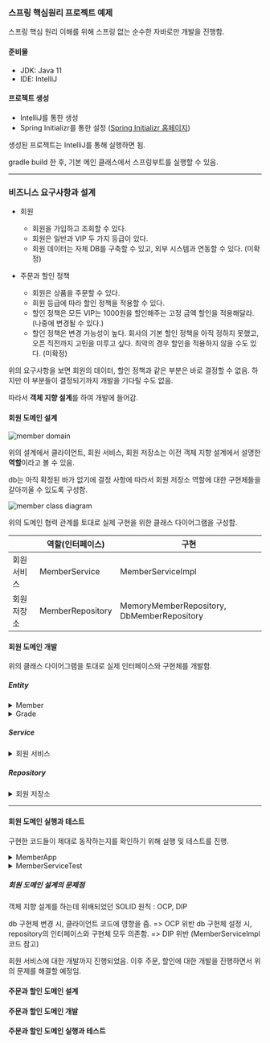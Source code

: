 ### 스프링 핵심원리 프로젝트 예제

스프링 핵심 원리 이해를 위해 스프링 없는 순수한 자바로만 개발을 진행함.

#### 준비물

- JDK: Java 11
- IDE: IntelliJ

#### 프로젝트 생성

- IntelliJ를 통한 생성
- Spring Initializr를 통한 설정 ([Spring Initializr 홈페이지](https://start.spring.io/))


생성된 프로젝트는 IntelliJ를 통해 실행하면 됨.

gradle build 한 후, 기본 메인 클래스에서 스프링부트를 실행할 수 있음.

-----

### 비즈니스 요구사항과 설계

- 회원
    - 회원을 가입하고 조회할 수 있다.
    - 회원은 일반과 VIP 두 가지 등급이 있다.
    - 회원 데이터는 자체 DB를 구축할 수 있고, 외부 시스템과 연동할 수 있다. (미확정)
 

- 주문과 할인 정책
    - 회원은 상품을 주문할 수 있다.
    - 회원 등급에 따라 할인 정책을 적용할 수 있다.
    - 할인 정책은 모든 VIP는 1000원을 할인해주는 고정 금액 할인을 적용해달라. (나중에 변경될 수 있다.)
    - 할인 정책은 변경 가능성이 높다. 회사의 기본 할인 정책을 아직 정하지 못했고, 오픈 직전까지 고민을 미루고 싶다. 최악의 경우 할인을 적용하지 않을 수도 있다. (미확정)

위의 요구사항을 보면 회원의 데이터, 할인 정책과 같은 부분은 바로 결정할 수 없음.
하지만 이 부분들이 결정되기까지 개발을 기다릴 수도 없음.

따라서 <b>객체 지향 설계</b>를 하여 개발에 들어감.

#### 회원 도메인 설계

![member domain](https://img1.daumcdn.net/thumb/R1280x0/?scode=mtistory2&fname=https%3A%2F%2Fblog.kakaocdn.net%2Fdn%2FOqUwO%2Fbtrr04oVc9H%2FFNa7I6ywvTpVtK2ffcQ56K%2Fimg.png)

위의 설계에서 클라이언트, 회원 서비스, 회원 저장소는 이전 객체 지향 설계에서 설명한 <b>역할</b>이라고 볼 수 있음.

db는 아직 확정된 바가 없기에 결정 사항에 따라서 회원 저장소 역할에 대한 구현체들을 갈아끼울 수 있도록 구성함.

![member class diagram](https://img1.daumcdn.net/thumb/R1280x0/?scode=mtistory2&fname=https%3A%2F%2Fblog.kakaocdn.net%2Fdn%2FTldfV%2Fbtrr2z9i4TL%2Fx7gK2KCkywRu0zv0zZgCm0%2Fimg.png)


위의 도메인 협력 관계를 토대로 실제 구현을 위한 클래스 다이어그램을 구성함.

| |역할(인터페이스)|구현|
|---|---|---|
|회원 서비스|MemberService|MemberServiceImpl|
|회원 저장소|MemberRepository|MemoryMemberRepository, DbMemberRepository|


#### 회원 도메인 개발

위의 클래스 다이어그램을 토대로 실제 인터페이스와 구현체를 개발함.


##### Entity

<details>
<summary>Member</summary>

``` java
public class Member {

    private Long id;
    private String name;
    private Grade grade;

    public Member(Long id, String name, Grade grade) {
        this.id = id;
        this.name = name;
        this.grade = grade;
    }

    public Long getId() {
        return id;
    }

    public void setId(Long id) {
        this.id = id;
    }

    public String getName() {
        return name;
    }

    public void setName(String name) {
        this.name = name;
    }

    public Grade getGrade() {
        return grade;
    }

    public void setGrade(Grade grade) {
        this.grade = grade;
    }
}
```

</details>

<details>
<summary>Grade</summary>

``` java
public enum Grade {
    BASIC,
    VIP
}
```

</details>

##### Service

<details>
<summary>회원 서비스</summary>


``` java
public interface MemberService {

    void join(Member member);

    Member findMember(Long memberId);
}
```


``` java
public class MemberServiceImpl implements MemberService{

    private MemberRepository memberRepository = new MemoryMemberRepository();

    @Override
    public void join(Member member) {
        memberRepository.save(member);
    }

    @Override
    public Member findMember(Long memberId) {
        return memberRepository.findById(memberId);
    }
}
```

</details>

##### Repository

<details>
<summary>회원 저장소</summary>

``` java
public interface MemberRepository {

    void save(Member member);

    Member findById(Long memberId);
}
```

``` java
//memorymemberrepository -> 아직 db가 정해지지 않음.
public class MemoryMemberRepository implements MemberRepository{

    private static Map<Long, Member> store = new HashMap<>();
    //여기서 그냥 Hashmap 쓰면 동시성 문제 발생, 따라서 concurrenthashmap 사용해야함. 일단은 해당 문제는 배제해놓고 진행.


    @Override
    public void save(Member member) {
        store.put(member.getId(), member);
    }

    @Override
    public Member findById(Long memberId) {
        return store.get(memberId);
    }
}
```

</details>

-----

#### 회원 도메인 실행과 테스트

구현한 코드들이 제대로 동작하는지를 확인하기 위해 실행 및 테스트를 진행.

<details>
<summary>MemberApp</summary>

``` java
//순수 자바 코드로 작성. 스프링 관련 없음.
public class MemberApp {

    public static void main(String[] args) {
        MemberService memberService = new MemberServiceImpl();
        Member member = new Member(1L, "memberA", Grade.VIP);
        memberService.join(member);

        Member findMember = memberService.findMember(1L);
        System.out.println("new member = " + member.getName());
        System.out.println("find member = " + findMember.getName());
    }
}
```

![MemberApp](https://user-images.githubusercontent.com/101541542/160342149-ee79cbf1-9411-4b55-b4f8-5817aa479ed3.png)

실행하면 설정한대로 회원 가입 및 조회가 잘된 것을 확인할 수 있음.
하지만 어플리케이션 로직으로 테스트하는 것은 좋은 방법이 아님.

JUnit을 활용한 TDD 방식의 테스트 코드를 작성.


</details>


<details>
<summary>MemberServiceTest</summary>
<br>
TDD방식의 테스트 코드 작성.

- Given, When, Then 구조

``` java

public class MemberServiceTest {

    private MemberService memberService = new MemberServiceImpl();

    @Test
    void join(){

        //given
        Member member = new Member(1L, "memberA", Grade.VIP);

        //when
        memberService.join(member);
        Member findMember = memberService.findMember(1L);

        //then
        Assertions.assertThat(member).isEqualTo(findMember);

    }
}
```

![MemberServiceTest](https://user-images.githubusercontent.com/101541542/160347037-d966fdce-c12a-4fad-aec9-852e9c6cfdb3.png)

위와 같이 테스트 결과를 확인할 수 있음.

main에서 검증을 할 때는 직접 해당 결과가 맞는지 눈으로 확인해야 함.
하지만 테스트 코드를 작성하면 바로 fail에 대한 확인이 가능함.
테스트 코드 작성은 필수적.


</details>


##### 회원 도메인 설계의 문제점

객체 지향 설계를 하는데 위배되었던 SOLID 원칙 : OCP, DIP

db 구현체 변경 시, 클라이언트 코드에 영향을 줌. => OCP 위반
db 구현체 설정 시, repository의 인터페이스와 구현체 모두 의존함. => DIP 위반
(MemberServiceImpl 코드 참고)

회원 서비스에 대한 개발까지 진행되었음.
이후 주문, 할인에 대한 개발을 진행하면서 위의 문제를 해결할 예정임.


#### 주문과 할인 도메인 설계


#### 주문과 할인 도메인 개발


#### 주문과 할인 도메인 실행과 테스트